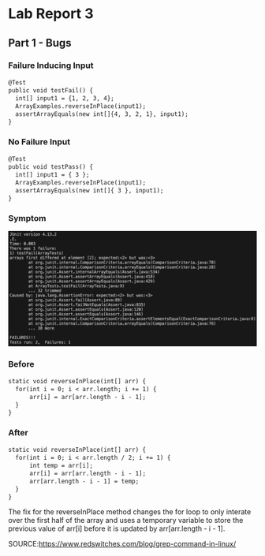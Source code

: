# Lab Report 3

## Part 1 - Bugs

### Failure Inducing Input
~~~~
@Test
public void testFail() {
  int[] input1 = {1, 2, 3, 4};
  ArrayExamples.reverseInPlace(input1);
  assertArrayEquals(new int[]{4, 3, 2, 1}, input1);
}
~~~~
### No Failure Input
~~~~
@Test
public void testPass() {
  int[] input1 = { 3 };
  ArrayExamples.reverseInPlace(input1);
  assertArrayEquals(new int[]{ 3 }, input1);
}
~~~~
### Symptom

![Image](symptom1.png)

### Before
~~~~
static void reverseInPlace(int[] arr) {
  for(int i = 0; i < arr.length; i += 1) {
      arr[i] = arr[arr.length - i - 1];
  }
}
~~~~
### After
~~~~
static void reverseInPlace(int[] arr) {
  for(int i = 0; i < arr.length / 2; i += 1) {
      int temp = arr[i];
      arr[i] = arr[arr.length - i - 1];
      arr[arr.length - i - 1] = temp;
  }
}
~~~~

The fix for the reverseInPlace method changes the for loop to only interate
over the first half of the array and uses a temporary variable to store the
previous value of arr[i] before it is updated by arr[arr.length - i - 1].

SOURCE:https://www.redswitches.com/blog/grep-command-in-linux/


